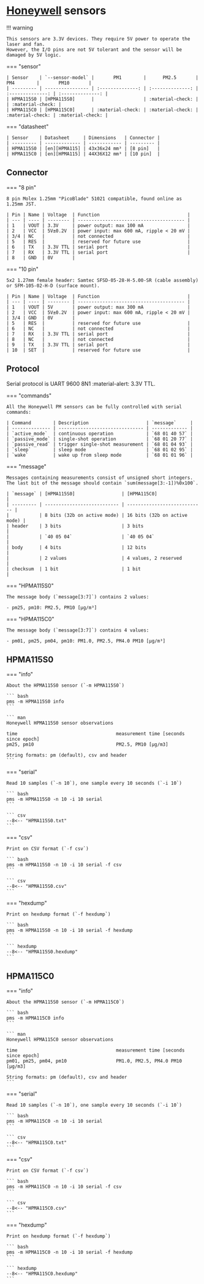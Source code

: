 # [Honeywell] sensors

!!! warning

    This sensors are 3.3V devices. They require 5V power to operate the laser and fan.
    However, the I/O pins are not 5V tolerant and the sensor will be damaged by 5V logic.

=== "sensor"

    | Sensor    | `--sensor-model` |       PM1        |      PM2.5       |       PM4        |       PM10       |
    | --------- | ---------------- | :--------------: | :--------------: | :--------------: | :--------------: |
    | HPMA115S0 | [HPMA115S0]      |                  | :material-check: |                  | :material-check: |
    | HPMA115C0 | [HPMA115C0]      | :material-check: | :material-check: | :material-check: | :material-check: |

=== "datasheet"

    | Sensor    | Datasheet     | Dimensions   | Connector |
    | --------- | ------------- | ------------ | --------- |
    | HPMA115S0 | [en][HPMA115] | 43x36x24 mm³ | [8 pin]   |
    | HPMA115C0 | [en][HPMA115] | 44X36X12 mm³ | [10 pin]  |

[Honeywell]: https://sensing.honeywell.com/sensors/particle-sensors/hpm-series
[HPMA115]:   https://prod-edam.honeywell.com/content/dam/honeywell-edam/sps/siot/en-us/products/sensors/particulate-matter-sensors-hpm-series/documents/sps-siot-particulate-hpm-series-datasheet-32322550-ciid-165855.pdf?download=false

[HPMA115S0]: #hpma115s0
[HPMA115C0]: #hpma115c0
[8 pin]:     #connector
[10 pin]:    #connector

## Connector

=== "8 pin"

    8 pin Molex 1.25mm "PicoBlade" 51021 compatible, found online as 1.25mm JST.

    | Pin | Name | Voltage  | Function                                |
    | --- | ---- | -------- | --------------------------------------- |
    | 1   | VOUT | 3.3V     | power output: max 100 mA                |
    | 2   | VCC  | 5V±0.2V  | power input: max 600 mA, ripple < 20 mV |
    | 3/4 | NC   |          | not connected                           |
    | 5   | RES  |          | reserved for future use                 |
    | 6   | TX   | 3.3V TTL | serial port                             |
    | 7   | RX   | 3.3V TTL | serial port                             |
    | 8   | GND  | 0V       |

=== "10 pin"

    5x2 1.27mm female header: Samtec SFSD-05-28-H-5.00-SR (cable assembly) or SFM-105-02-H-D (surface mount).

    | Pin | Name | Voltage  | Function                                |
    | --- | ---- | -------- | --------------------------------------- |
    | 1   | VOUT | 5V       | power output: max 300 mA                |
    | 2   | VCC  | 5V±0.2V  | power input: max 600 mA, ripple < 20 mV |
    | 3/4 | GND  | 0V       |
    | 5   | RES  |          | reserved for future use                 |
    | 6   | NC   |          | not connected                           |
    | 7   | RX   | 3.3V TTL | serial port                             |
    | 8   | NC   |          | not connected                           |
    | 9   | TX   | 3.3V TTL | serial port                             |
    | 10  | SET  |          | reserved for future use                 |

## Protocol

Serial protocol is UART 9600 8N1 :material-alert: 3.3V TTL.

=== "commands"

    All the Honeywell PM sensors can be fully controlled with serial commands:

    | Command        | Description                     | `message`     |
    | -------------- | ------------------------------- | ------------- |
    | `active_mode`  | continuous operation            | `68 01 40 57` |
    | `passive_mode` | single-shot operation           | `68 01 20 77` |
    | `passive_read` | trigger single-shot measurement | `68 01 04 93` |
    | `sleep`        | sleep mode                      | `68 01 02 95` |
    | `wake`         | wake up from sleep mode         | `68 01 01 96` |

=== "message"

    Messages containing measurements consist of unsigned short integers.
    The last bit of the message should contain `sum(message[3:-1])%0x100`.

    | `message` | [HPMA115S0]                 | [HPMA115C0]                  |
    | --------- | --------------------------- | ---------------------------- |
    |           | 8 bits (32b on active mode) | 16 bits (32b on active mode) |
    | header    | 3 bits                      | 3 bits                       |
    |           | `40 05 04`                  | `40 05 04`                   |
    | body      | 4 bits                      | 12 bits                      |
    |           | 2 values                    | 4 values, 2 reserved         |
    | checksum  | 1 bit                       | 1 bit                        |

=== "HPMA115S0"

    The message body (`message[3:7]`) contains 2 values:

    - pm25, pm10: PM2.5, PM10 [μg/m³]

=== "HPMA115C0"

    The message body (`message[3:7]`) contains 4 values:

    - pm01, pm25, pm04, pm10: PM1.0, PM2.5, PM4.0 PM10 [μg/m³]

## HPMA115S0

=== "info"

    About the HPMA115S0 sensor (`-m HPMA115S0`)

    ``` bash
    pms -m HPMA115S0 info
    ```

    ``` man
    Honeywell HPMA115S0 sensor observations

    time                                    measurement time [seconds since epoch]
    pm25, pm10                              PM2.5, PM10 [μg/m3]

    String formats: pm (default), csv and header
    ```

=== "serial"

    Read 10 samples (`-n 10`), one sample every 10 seconds (`-i 10`)

    ``` bash
    pms -m HPMA115S0 -n 10 -i 10 serial
    ```

    ``` csv
    --8<-- "HPMA115S0.txt"
    ```

=== "csv"

    Print on CSV format (`-f csv`)

    ``` bash
    pms -m HPMA115S0 -n 10 -i 10 serial -f csv
    ```

    ``` csv
    --8<-- "HPMA115S0.csv"
    ```

=== "hexdump"

    Print on hexdump format (`-f hexdump`)

    ``` bash
    pms -m HPMA115S0 -n 10 -i 10 serial -f hexdump
    ```

    ``` hexdump
    --8<-- "HPMA115S0.hexdump"
    ```

## HPMA115C0

=== "info"

    About the HPMA115S0 sensor (`-m HPMA115C0`)

    ``` bash
    pms -m HPMA115C0 info
    ```

    ``` man
    Honeywell HPMA115C0 sensor observations

    time                                    measurement time [seconds since epoch]
    pm01, pm25, pm04, pm10                  PM1.0, PM2.5, PM4.0 PM10 [μg/m3]

    String formats: pm (default), csv and header
    ```

=== "serial"

    Read 10 samples (`-n 10`), one sample every 10 seconds (`-i 10`)

    ``` bash
    pms -m HPMA115C0 -n 10 -i 10 serial
    ```

    ``` csv
    --8<-- "HPMA115C0.txt"
    ```

=== "csv"

    Print on CSV format (`-f csv`)

    ``` bash
    pms -m HPMA115C0 -n 10 -i 10 serial -f csv
    ```

    ``` csv
    --8<-- "HPMA115C0.csv"
    ```

=== "hexdump"

    Print on hexdump format (`-f hexdump`)

    ``` bash
    pms -m HPMA115C0 -n 10 -i 10 serial -f hexdump
    ```

    ``` hexdump
    --8<-- "HPMA115C0.hexdump"
    ```
